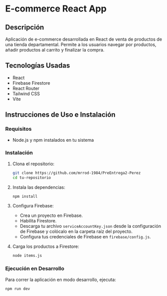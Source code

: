 # E-commerce React App

## Descripción

Aplicación de e-commerce desarrollada en React de venta de productos de una tienda departamental.
Permite a los usuarios navegar por productos, añadir productos al carrito y finalizar la compra.

## Tecnologías Usadas

- React
- Firebase Firestore
- React Router
- Tailwind CSS
- Vite

## Instrucciones de Uso e Instalación

### Requisitos

- Node.js y npm instalados en tu sistema

### Instalación

1. Clona el repositorio:

   ```bash
   git clone https://github.com/mrrod-1984/PreEntrega2-Perez
   cd tu-repositorio
   ```

2. Instala las dependencias:

   ```bash
   npm install
   ```

3. Configura Firebase:

   - Crea un proyecto en Firebase.
   - Habilita Firestore.
   - Descarga tu archivo `serviceAccountKey.json` desde la configuración de Firebase y colócalo en la carpeta raíz del proyecto.
   - Configura tus credenciales de Firebase en `firebase/config.js`.

4. Carga los productos a Firestore:
   ```bash
   node items.js
   ```

### Ejecución en Desarrollo

Para correr la aplicación en modo desarrollo, ejecuta:

```bash
npm run dev
```
